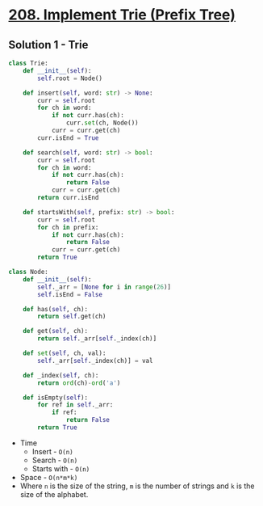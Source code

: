 # [208. Implement Trie (Prefix Tree)](https://leetcode.com/problems/implement-trie-prefix-tree/)

## Solution 1 - Trie

```py
class Trie:
    def __init__(self):
        self.root = Node()

    def insert(self, word: str) -> None:
        curr = self.root
        for ch in word:
            if not curr.has(ch):
                curr.set(ch, Node())
            curr = curr.get(ch)
        curr.isEnd = True

    def search(self, word: str) -> bool:
        curr = self.root
        for ch in word:
            if not curr.has(ch):
                return False
            curr = curr.get(ch)
        return curr.isEnd

    def startsWith(self, prefix: str) -> bool:
        curr = self.root
        for ch in prefix:
            if not curr.has(ch):
                return False
            curr = curr.get(ch)
        return True

class Node:
    def __init__(self):
        self._arr = [None for i in range(26)]
        self.isEnd = False

    def has(self, ch):
        return self.get(ch)

    def get(self, ch):
        return self._arr[self._index(ch)]

    def set(self, ch, val):
        self._arr[self._index(ch)] = val

    def _index(self, ch):
        return ord(ch)-ord('a')

    def isEmpty(self):
        for ref in self._arr:
            if ref:
                return False
        return True
```

- Time
  - Insert - `O(n)`
  - Search - `O(n)`
  - Starts with - `O(n)`
- Space - `O(n*m*k)`
- Where `n` is the size of the string, `m` is the number of strings and `k` is the size of the alphabet.
